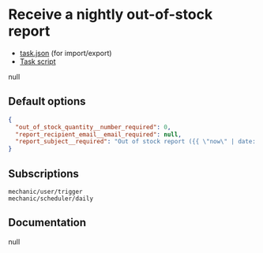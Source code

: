 # Receive a nightly out-of-stock report

* [task.json](../../tasks/receive-a-nightly-out-of-stock-report.json) (for import/export)
* [Task script](./script.liquid)

null

## Default options

```json
{
  "out_of_stock_quantity__number_required": 0,
  "report_recipient_email__email_required": null,
  "report_subject__required": "Out of stock report ({{ \"now\" | date: \"%Y-%m-%d\" }})"
}
```

## Subscriptions

```liquid
mechanic/user/trigger
mechanic/scheduler/daily
```

## Documentation

null
